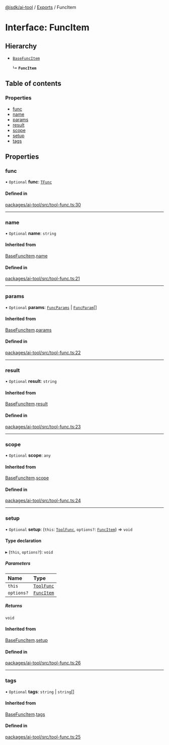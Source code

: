 [@isdk/ai-tool](../README.md) / [Exports](../modules.md) / FuncItem

# Interface: FuncItem

## Hierarchy

- [`BaseFuncItem`](BaseFuncItem.md)

  ↳ **`FuncItem`**

## Table of contents

### Properties

- [func](FuncItem.md#func)
- [name](FuncItem.md#name)
- [params](FuncItem.md#params)
- [result](FuncItem.md#result)
- [scope](FuncItem.md#scope)
- [setup](FuncItem.md#setup)
- [tags](FuncItem.md#tags)

## Properties

### func

• `Optional` **func**: [`TFunc`](../modules.md#tfunc)

#### Defined in

[packages/ai-tool/src/tool-func.ts:30](https://github.com/isdk/ai-tool.js/blob/f6e1fb7a94cb6e37d6b6a73878d1bd61b26150ea/src/tool-func.ts#L30)

___

### name

• `Optional` **name**: `string`

#### Inherited from

[BaseFuncItem](BaseFuncItem.md).[name](BaseFuncItem.md#name)

#### Defined in

[packages/ai-tool/src/tool-func.ts:21](https://github.com/isdk/ai-tool.js/blob/f6e1fb7a94cb6e37d6b6a73878d1bd61b26150ea/src/tool-func.ts#L21)

___

### params

• `Optional` **params**: [`FuncParams`](FuncParams.md) \| [`FuncParam`](FuncParam.md)[]

#### Inherited from

[BaseFuncItem](BaseFuncItem.md).[params](BaseFuncItem.md#params)

#### Defined in

[packages/ai-tool/src/tool-func.ts:22](https://github.com/isdk/ai-tool.js/blob/f6e1fb7a94cb6e37d6b6a73878d1bd61b26150ea/src/tool-func.ts#L22)

___

### result

• `Optional` **result**: `string`

#### Inherited from

[BaseFuncItem](BaseFuncItem.md).[result](BaseFuncItem.md#result)

#### Defined in

[packages/ai-tool/src/tool-func.ts:23](https://github.com/isdk/ai-tool.js/blob/f6e1fb7a94cb6e37d6b6a73878d1bd61b26150ea/src/tool-func.ts#L23)

___

### scope

• `Optional` **scope**: `any`

#### Inherited from

[BaseFuncItem](BaseFuncItem.md).[scope](BaseFuncItem.md#scope)

#### Defined in

[packages/ai-tool/src/tool-func.ts:24](https://github.com/isdk/ai-tool.js/blob/f6e1fb7a94cb6e37d6b6a73878d1bd61b26150ea/src/tool-func.ts#L24)

___

### setup

• `Optional` **setup**: (`this`: [`ToolFunc`](../classes/ToolFunc.md), `options?`: [`FuncItem`](FuncItem.md)) => `void`

#### Type declaration

▸ (`this`, `options?`): `void`

##### Parameters

| Name | Type |
| :------ | :------ |
| `this` | [`ToolFunc`](../classes/ToolFunc.md) |
| `options?` | [`FuncItem`](FuncItem.md) |

##### Returns

`void`

#### Inherited from

[BaseFuncItem](BaseFuncItem.md).[setup](BaseFuncItem.md#setup)

#### Defined in

[packages/ai-tool/src/tool-func.ts:26](https://github.com/isdk/ai-tool.js/blob/f6e1fb7a94cb6e37d6b6a73878d1bd61b26150ea/src/tool-func.ts#L26)

___

### tags

• `Optional` **tags**: `string` \| `string`[]

#### Inherited from

[BaseFuncItem](BaseFuncItem.md).[tags](BaseFuncItem.md#tags)

#### Defined in

[packages/ai-tool/src/tool-func.ts:25](https://github.com/isdk/ai-tool.js/blob/f6e1fb7a94cb6e37d6b6a73878d1bd61b26150ea/src/tool-func.ts#L25)
